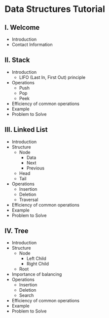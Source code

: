 # Data Structures Tutorial
## I. Welcome
* Introduction
* Contact Information
## II. Stack
* Introduction
  * LIFO (Last In, First Out) principle
* Operations
  * Push
  * Pop
  * Peek
* Efficiency of common operations
* Example
* Problem to Solve
## III. Linked List
* Introduction
* Structure
  * Node
    * Data
    * Next
    * Previous
  * Head
  * Tail
* Operations
  * Insertion
  * Deletion
  * Traversal
* Efficiency of common operations
* Example
* Problem to Solve
## IV. Tree
* Introduction
* Structure
  * Node
    * Left Child
    * Right Child
  * Root
* Importance of balancing
* Operations
  * Insertion
  * Deletion
  * Search
* Efficiency of common operations
* Example
* Problem to Solve
